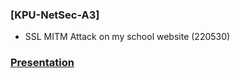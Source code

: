 ### [KPU-NetSec-A3]
- SSL MITM Attack on my school website (220530)

### [Presentation](http://cms.tukorea.ac.kr/em/62811f9c1dc7d)
